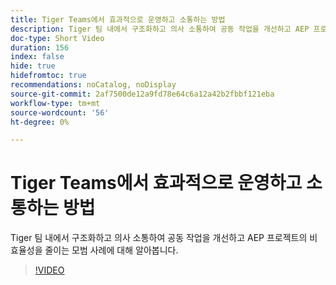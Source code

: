 ```yaml
---
title: Tiger Teams에서 효과적으로 운영하고 소통하는 방법
description: Tiger 팀 내에서 구조화하고 의사 소통하여 공동 작업을 개선하고 AEP 프로젝트의 비효율성을 줄이는 모범 사례에 대해 알아봅니다.
doc-type: Short Video
duration: 156
index: false
hide: true
hidefromtoc: true
recommendations: noCatalog, noDisplay
source-git-commit: 2af7500de12a9fd78e64c6a12a42b2fbbf121eba
workflow-type: tm+mt
source-wordcount: '56'
ht-degree: 0%

---
```



# Tiger Teams에서 효과적으로 운영하고 소통하는 방법

Tiger 팀 내에서 구조화하고 의사 소통하여 공동 작업을 개선하고 AEP 프로젝트의 비효율성을 줄이는 모범 사례에 대해 알아봅니다.

<!-- 62_S926_3442625_155_how-to-operate-and-communicate-effectively-in-tiger-teams -->
>[!VIDEO](https://video.tv.adobe.com/v/3458270/?learn=on&enablevpops=true)
